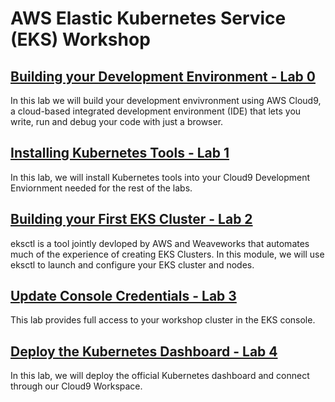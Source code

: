 # AWS Elastic Kubernetes Service (EKS) Workshop

## [Building your Development Environment - Lab 0](./0-build-your-development-environment)

In this lab we will build your development envivronment using AWS Cloud9, a cloud-based integrated development environment (IDE) that lets you write, run and debug your code with just a browser.

## [Installing Kubernetes Tools - Lab 1](./1-install-kubernetes-tools)

In this lab, we will install Kubernetes tools into your Cloud9 Development Enviornment needed for the rest of the labs.

## [Building your First EKS Cluster - Lab 2](./2-build-eks-cluster-eksctl)

eksctl is a tool jointly devloped by AWS and Weaveworks that automates much of the experience of creating EKS Clusters. In this module, we will use eksctl to launch and configure your EKS cluster and nodes.

## [Update Console Credentials - Lab 3](./3-update-console-credentials)

This lab provides full access to your workshop cluster in the EKS console.

## [Deploy the Kubernetes Dashboard - Lab 4](./4-deploy-kubernetes-dashboard)

In this lab, we will deploy the official Kubernetes dashboard and connect through our Cloud9 Workspace.
